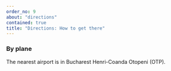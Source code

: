 ```yaml
---
order_no: 9
about: "directions"
contained: true
title: "Directions: How to get there"
---
```


### By plane

The nearest airport is in Bucharest Henri-Coanda Otopeni (OTP). 

